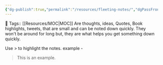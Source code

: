 ```yaml
---
{"dg-publish":true,"permalink":"/resources/fleeting-notes/","dgPassFrontmatter":true,"noteIcon":"3","created":"2023-11-14T21:08:33.959+05:30","updated":"2024-01-13T13:30:07.299+05:30"}
---
```


🧶 Tags:: [[Resources/MOC\|MOC]]
Are thoughts, ideas, Quotes, Book highlights, tweets, that are small and can be noted down quickly. They won't be around for long but, they are what helps you get something down quickly.

Use > to highlight the notes.
example - 
> This is an example.